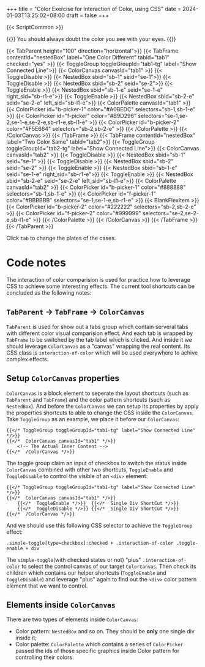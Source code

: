 +++
title = "Color Exercise for Interaction of Color, using CSS"
date = 2024-01-03T13:25:02+08:00
draft = false
+++

{{< ScriptCommon >}}

{{<lead>}}
 You should always doubt the color you see with your eyes. 
{{</lead>}}

{{< TabParent height="100" direction="horizontal">}}
    {{< TabFrame contentId="nestedBox" label="One Color Different" tabId="tab1"  checked="yes"  >}}
        {{< ToggleGroup toggleGroupId="tab1-tg" label="Show Connected Line">}}
        {{< ColorCanvas canvasId="tab1" >}}
            {{< ToggleDisable >}} {{< NestedBox sbid="sb-1" seid="se-1">}}
            {{< ToggleDisable >}} {{< NestedBox sbid="sb-2" seid="se-2">}}
            {{< ToggleEnable >}} {{< NestedBox sbid="sb-1-e" seid="se-1-e" right_sid="sb-r1-e">}}
            {{< ToggleEnable >}} {{< NestedBox sbid="sb-2-e" seid="se-2-e" left_sid="sb-l1-e">}}
            {{< ColorPalette  canvasId="tab1" >}}
                {{< ColorPicker id="b-picker-1" color="#A0BEDC" selectors="sb-1,sb-1-e" >}}
                {{< ColorPicker id="f-picker" color="#B9D296" selectors="se-1,se-2,se-1-e,se-2-e,sb-r1-e,sb-l1-e" >}}
                {{< ColorPicker id="b-picker-2" color="#F5E664" selectors="sb-2,sb-2-e" >}}
            {{< /ColorPalette >}}
        {{< /ColorCanvas >}}
    {{< /TabFrame >}}
    {{< TabFrame contentId="nestedBox" label="Two Color Same" tabId="tab2">}}
        {{< ToggleGroup toggleGroupId="tab2-tg" label="Show Connected Line">}}
        {{< ColorCanvas canvasId="tab2" >}}
            {{< ToggleDisable >}} {{< NestedBox sbid="sb-1" seid="se-1" >}}
            {{< ToggleDisable >}} {{< NestedBox sbid="sb-2" seid="se-2" >}}
            {{< ToggleEnable >}} {{< NestedBox sbid="sb-1-e" seid="se-1-e" right_sid="sb-r1-e">}}
            {{< ToggleEnable >}} {{< NestedBox sbid="sb-2-e" seid="se-2-e" left_sid="sb-l1-e">}}
            {{< ColorPalette  canvasId="tab2" >}}
                {{< ColorPicker id="b-picker-1" color="#888888" selectors="sb-1,sb-1-e" >}}
                {{< ColorPicker id="f-picker-1" color="#BBBBBB" selectors="se-1,se-1-e,sb-r1-e" >}}
                {{< BlankFlexItem >}}
                {{< ColorPicker id="b-picker-2" color="#222222" selectors="sb-2,sb-2-e" >}}
                {{< ColorPicker id="f-picker-2" color="#999999" selectors="se-2,se-2-e,sb-l1-e" >}}
            {{< /ColorPalette >}}
        {{< /ColorCanvas >}}
    {{< /TabFrame >}}
{{< /TabParent >}}


Click `tab` to change the plates of the cases.

# Code notes

The interaction of color comparision is used for practice how to leverage CSS to achieve some interesting effects. The current tool shortcuts can be concluded as the following notes:

## `TabParent` -> `TabFrame` -> `ColorCanvas`

`TabParent` is used for show out a tabs group which contain serveral tabs with different color visual comparision effect. And each tab is wrapped by `TabFrame` to be switched by the tab label which is clicked. And inside it we should leverage `ColorCanvas` as a "canvas" wrapping the real content. Its CSS class is `interaction-of-color` which will be used everywhere to achive complex effects.

## Setup `ColorCanvas` properties

`ColorCanvas` is a block element to seperate the layout shortcuts (such as `TabParent` and `TabFrame`) and the color pattern shortcuts (such as `NestedBox`). And before the `ColorCanvas` we can setup its properties by apply the properties shortcuts to able to change the CSS inside the `ColorCanvas`. Take `ToggleGroup` as an example, we place it before our `ColorCanvas`:

```Hugo
{{</* ToggleGroup toggleGroupId="tab1-tg" label="Show Connected Line" */>}}
{{</*  ColorCanvas canvasId="tab1" */>}}
    <!-- The Actual Inner Content -->
{{</*  /ColorCanvas */>}}
```

The toggle group claim an input of checkbox to switch the status inside `ColorCanvas` combined with other two shortcuts, `ToggleEnable` and `ToggleDisable` to control the visible of an `<div>` element:

```Hugo
{{</* ToggleGroup toggleGroupId="tab1-tg" label="Show Connected Line" */>}}
{{</*  ColorCanvas canvasId="tab1" */>}}
    {{</*  ToggleEnable */>}}  {{</*  Single Div ShortCut */>}}
    {{</*  ToggleDisable */>}} {{</*  Single Div ShortCut */>}}
{{</*  /ColorCanvas */>}}
```

And we should use this following CSS selector to achieve the `ToggleGroup` effect:
```Hugo
.simple-toggle[type=checkbox]:checked + .interaction-of-color .toggle-enable + div
```
The `simple-toggle`(with checked states or not) "plus" `.interaction-of-color` to select the control canvas of our target `ColorCanvas`. Then check its children which contains our helper shortcuts (`ToggleEnable` and `ToggleDisable`) and leverage "plus" again to find out the `<div>` color pattern element that we want to control.

## Elements inside `ColorCanvas`

There are two types of elements inside `ColorCanvas`:
- Color pattern: `NestedBox` and so on. They should be **only** one single div inside it;
- Color palette: `ColorPalette` which contains a series of `ColorPicker` passed the ids of those specific graphics inside Color pattern for controlling their colors.
